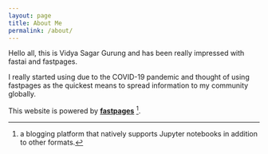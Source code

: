 ```yaml
---
layout: page
title: About Me
permalink: /about/
---
```


Hello all, this is Vidya Sagar Gurung and has been really impressed with fastai and fastpages.

I really started using due to the COVID-19 pandemic and thought of using fastpages as the quickest means to spread information to my community globally.

This website is powered by **[fastpages](https://github.com/fastai/fastpages)** [^1].



[^1]:a blogging platform that natively supports Jupyter notebooks in addition to other formats.
